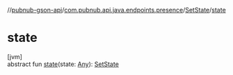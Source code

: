 //[pubnub-gson-api](../../../index.md)/[com.pubnub.api.java.endpoints.presence](../index.md)/[SetState](index.md)/[state](state.md)

# state

[jvm]\
abstract fun [state](state.md)(state: [Any](https://kotlinlang.org/api/latest/jvm/stdlib/kotlin-stdlib/kotlin/-any/index.html)): [SetState](index.md)
